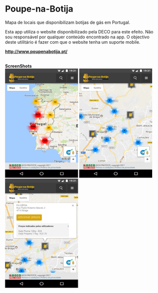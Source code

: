 # Poupe-na-Botija
Mapa de locais que disponibilizam botijas de gás em Portugal.


Esta app utiliza o website disponibilizado pela DECO para este efeito.
Não sou responsável por qualquer conteúdo encontrado na app.
O objectivo deste utilitário é fazer com que o website tenha um suporte mobile.

<strong>http://www.poupenabotija.pt/</strong>

<br>
<strong>ScreenShots</strong>
<br>
<img src="https://raw.githubusercontent.com/CaptainJRoy/Poupe-na-Botija/master/Screenshot_1.png" data-canonical-src="https://raw.githubusercontent.com/CaptainJRoy/Poupe-na-Botija/master/Screenshot_1.png" width="240" height="360" />
<img src="https://raw.githubusercontent.com/CaptainJRoy/Poupe-na-Botija/master/Screenshot_2.png" data-canonical-src="https://raw.githubusercontent.com/CaptainJRoy/Poupe-na-Botija/master/Screenshot_2.png" width="240" height="360" />
<img src="https://raw.githubusercontent.com/CaptainJRoy/Poupe-na-Botija/master/Screenshot_3.png" data-canonical-src="https://raw.githubusercontent.com/CaptainJRoy/Poupe-na-Botija/master/Screenshot_3.png" width="240" height="360" />
